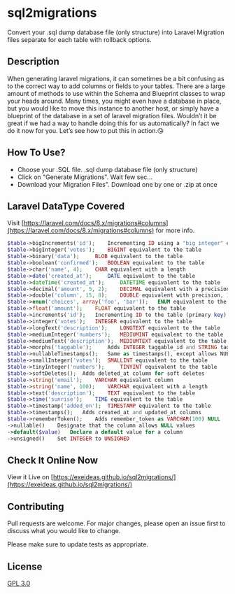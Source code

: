 # sql2migrations
Convert your .sql dump database file (only structure) into Laravel Migration files separate for each table with rollback options.

## Description

When generating laravel migrations, it can sometimes be a bit confusing as to the correct way to add columns or fields to your tables. There are a large amount of methods to use within the Schema and Blueprint classes to wrap your heads around. Many times, you might even have a database in place, but you would like to move this instance to another host, or simply have a blueprint of the database in a set of laravel migration files. Wouldn’t it be great if we had a way to handle doing this for us automatically? In fact we do it now for you. Let’s see how to put this in action.😘

## How To Use?

- Choose your .SQL file.
.sql dump database file (only structure)
- Click on "Generate Migrations".
Wait few sec...
- Download your Migration Files".
Download one by one or .zip at once

## Laravel DataType Covered

Visit [https://laravel.com/docs/8.x/migrations#columns](https://laravel.com/docs/8.x/migrations#columns) for more info.

```php
$table->bigIncrements('id'); 	Incrementing ID using a "big integer" equivalent.
$table->bigInteger('votes'); 	BIGINT equivalent to the table
$table->binary('data'); 	BLOB equivalent to the table
$table->boolean('confirmed'); 	BOOLEAN equivalent to the table
$table->char('name', 4); 	CHAR equivalent with a length
$table->date('created_at'); 	DATE equivalent to the table
$table->dateTime('created_at'); 	DATETIME equivalent to the table
$table->decimal('amount', 5, 2); 	DECIMAL equivalent with a precision and scale
$table->double('column', 15, 8); 	DOUBLE equivalent with precision, 15 digits in total and 8 after the decimal point
$table->enum('choices', array('foo', 'bar')); 	ENUM equivalent to the table
$table->float('amount'); 	FLOAT equivalent to the table
$table->increments('id'); 	Incrementing ID to the table (primary key).
$table->integer('votes'); 	INTEGER equivalent to the table
$table->longText('description'); 	LONGTEXT equivalent to the table
$table->mediumInteger('numbers'); 	MEDIUMINT equivalent to the table
$table->mediumText('description'); 	MEDIUMTEXT equivalent to the table
$table->morphs('taggable'); 	Adds INTEGER taggable_id and STRING taggable_type
$table->nullableTimestamps(); 	Same as timestamps(), except allows NULLs
$table->smallInteger('votes'); 	SMALLINT equivalent to the table
$table->tinyInteger('numbers'); 	TINYINT equivalent to the table
$table->softDeletes(); 	Adds deleted_at column for soft deletes
$table->string('email'); 	VARCHAR equivalent column
$table->string('name', 100); 	VARCHAR equivalent with a length
$table->text('description'); 	TEXT equivalent to the table
$table->time('sunrise'); 	TIME equivalent to the table
$table->timestamp('added_on'); 	TIMESTAMP equivalent to the table
$table->timestamps(); 	Adds created_at and updated_at columns
$table->rememberToken(); 	Adds remember_token as VARCHAR(100) NULL
->nullable() 	Designate that the column allows NULL values
->default($value) 	Declare a default value for a column
->unsigned() 	Set INTEGER to UNSIGNED
```

## Check It Online Now

View it Live on [https://exeideas.github.io/sql2migrations/](https://exeideas.github.io/sql2migrations/)

## Contributing
Pull requests are welcome. For major changes, please open an issue first to discuss what you would like to change.

Please make sure to update tests as appropriate.

## License
[GPL 3.0](https://choosealicense.com/licenses/gpl-3.0/)

